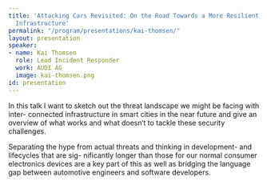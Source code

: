 ```yaml
---
title: 'Attacking Cars Revisited: On the Road Towards a More Resilient Connected Vehicle
  Infrastructure'
permalink: "/program/presentations/kai-thomsen/"
layout: presentation
speaker:
- name: Kai Thomsen
  role: Lead Incident Responder
  work: AUDI AG
  image: kai-thomsen.png
id: presentation
---
```


In this talk I want to sketch out the threat landscape we might be facing with inter- connected infrastructure in smart cities in the near future and give an overview of what works and what doesn‘t to tackle these security challenges.

Separating the hype from actual threats and thinking in development- and lifecycles that are sig- nificantly longer than those for our normal consumer electronics devices are a key part of this as well as bridging the language gap between automotive engineers and software developers.